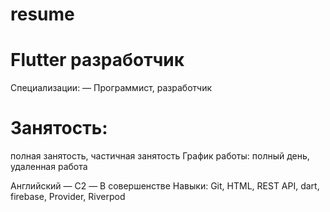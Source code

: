 # resume

# Flutter разработчик
Специализации:
— Программист, разработчик

# Занятость: 
полная занятость, частичная занятость
График работы: полный день, удаленная работа

Английский — C2 — В совершенстве
Навыки: Git, HTML, REST API, dart, firebase, Provider, Riverpod 

